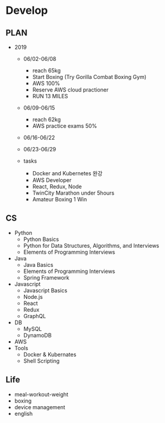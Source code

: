 # Develop

## PLAN
* 2019
  * 06/02-06/08
    * reach 65kg
    * Start Boxing (Try Gorilla Combat Boxing Gym)
    * AWS 100%
    * Reserve AWS cloud practioner
    * RUN 13 MILES
  * 06/09-06/15
    * reach 62kg
    * AWS practice exams 50%
  * 06/16-06/22
  * 06/23-06/29


  * tasks
    * Docker and Kubernetes 완강
    * AWS Developer
    * React, Redux, Node
    * TwinCity Marathon under 5hours
    * Amateur Boxing 1 Win

## CS
* Python
  * Python Basics
  * Python for Data Structures, Algorithms, and Interviews
  * Elements of Programming Interviews
* Java
  * Java Basics
  * Elements of Programming Interviews
  * Spring Framework
* Javascript
  * Javascript Basics
  * Node.js
  * React
  * Redux
  * GraphQL
* DB
  * MySQL
  * DynamoDB
* AWS
* Tools
  * Docker & Kubernates
  * Shell Scripting
  
## Life
* meal-workout-weight
* boxing
* device management
* english
